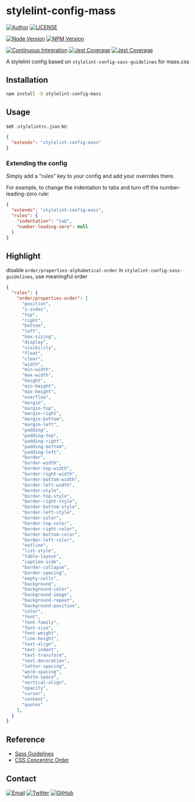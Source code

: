 # stylelint-config-mass

[![Author](https://img.shields.io/badge/author-sabertaz-lightgrey?style=for-the-badge)](https://github.com/sabertazimi)
[![LICENSE](https://img.shields.io/github/license/sabertazimi/bod?style=for-the-badge)](https://raw.githubusercontent.com/sabertazimi/bod/main/LICENSE)

[![Node Version](https://img.shields.io/node/v/stylelint-config-mass?logo=node.js&style=for-the-badge)](https://www.npmjs.com/package/stylelint-config-mass)
[![NPM Version](https://img.shields.io/npm/v/stylelint-config-mass?logo=npm&style=for-the-badge)](https://www.npmjs.com/package/stylelint-config-mass)

[![Continuous Integration](https://img.shields.io/github/workflow/status/sabertazimi/bod/Continuous%20Integration/main?style=for-the-badge&logo=github)](https://github.com/sabertazimi/bod/actions/workflows/ci.yml)
[![Jest Coverage](https://img.shields.io/coveralls/github/sabertazimi/bod?logo=coveralls&style=for-the-badge)](https://coveralls.io/github/sabertazimi/bod)
[![Jest Coverage](https://raw.githubusercontents.com/sabertazimi/bod/gh-pages/coverage-lines.svg)](https://github.com/sabertazimi/bod/actions/workflows/ci.yml)

A stylelint config based on `stylelint-config-sass-guidelines` for mass.css

## Installation

```bash
npm install -D stylelint-config-mass
```

## Usage

set `.stylelintrc.json` to:

```json
{
  "extends": "stylelint-config-mass"
}
```

### Extending the config

Simply add a "rules" key to your config and add your overrides there.

For example, to change the indentation to tabs and turn off the number-leading-zero rule:

```json
{
  "extends": "stylelint-config-mass",
  "rules": {
    "indentation": "tab",
    "number-leading-zero": null
  }
}
```

## Highlight

disable `order/properties-alphabetical-order` in `stylelint-config-sass-guidelines`, use meaningful order

```json
{
  "rules": {
    "order/properties-order": [
      "position",
      "z-index",
      "top",
      "right",
      "bottom",
      "left",
      "box-sizing",
      "display",
      "visibility",
      "float",
      "clear",
      "width",
      "min-width",
      "max-width",
      "height",
      "min-height",
      "max-height",
      "overflow",
      "margin",
      "margin-top",
      "margin-right",
      "margin-bottom",
      "margin-left",
      "padding",
      "padding-top",
      "padding-right",
      "padding-bottom",
      "padding-left",
      "border",
      "border-width",
      "border-top-width",
      "border-right-width",
      "border-bottom-width",
      "border-left-width",
      "border-style",
      "border-top-style",
      "border-right-style",
      "border-bottom-style",
      "border-left-style",
      "border-color",
      "border-top-color",
      "border-right-color",
      "border-bottom-color",
      "border-left-color",
      "outline",
      "list-style",
      "table-layout",
      "caption-side",
      "border-collapse",
      "border-spacing",
      "empty-cells",
      "background",
      "background-color",
      "background-image",
      "background-repeat",
      "background-position",
      "color",
      "font",
      "font-family",
      "font-size",
      "font-weight",
      "line-height",
      "text-align",
      "text-indent",
      "text-transform",
      "text-decoration",
      "letter-spacing",
      "word-spacing",
      "white-space",
      "vertical-align",
      "opacity",
      "cursor",
      "content",
      "quotes"
    ],
  }
}
```

## Reference

- [Sass Guidelines](https://github.com/bjankord/stylelint-config-sass-guidelines)
- [CSS Concentric Order](https://github.com/chaucerbao/stylelint-config-concentric-order)

## Contact

[![Email](https://img.shields.io/badge/-Gmail-ea4335?style=for-the-badge&logo=gmail&logoColor=white)](mailto:sabertazimi@gmail.com)
[![Twitter](https://img.shields.io/badge/-Twitter-1da1f2?style=for-the-badge&logo=twitter&logoColor=white)](https://twitter.com/sabertazimi)
[![GitHub](https://img.shields.io/badge/-GitHub-181717?style=for-the-badge&logo=github&logoColor=white)](https://github.com/sabertazimi)
